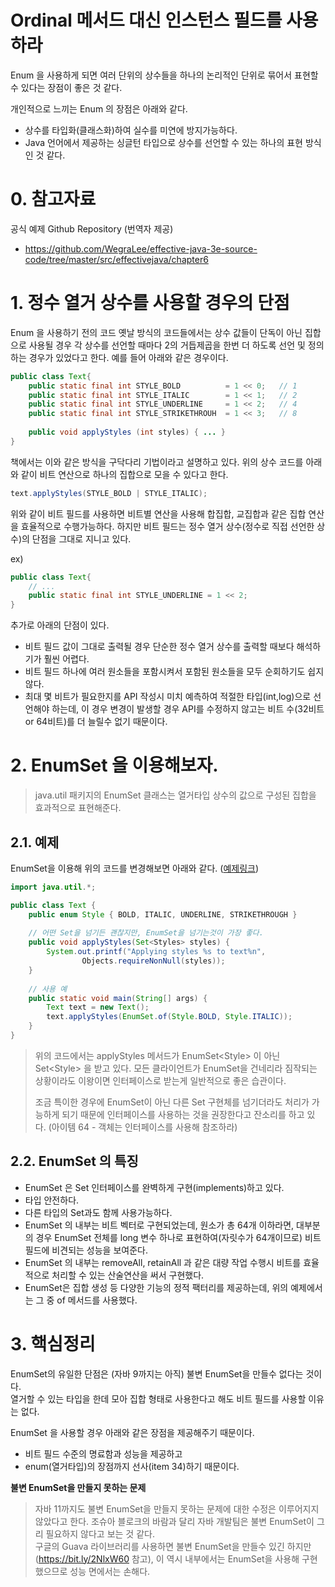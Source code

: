 # Ordinal 메서드 대신 인스턴스 필드를 사용하라

Enum 을 사용하게 되면 여러 단위의 상수들을 하나의 논리적인 단위로 묶어서 표현할 수 있다는 장점이 좋은 것 같다.  

개인적으로 느끼는 Enum 의 장점은 아래와 같다. 

- 상수를 타입화(클래스화)하여 실수를 미연에 방지가능하다. 
- Java 언어에서 제공하는 싱글턴 타입으로 상수를 선언할 수 있는 하나의 표현 방식인 것 같다.

  

# 0. 참고자료

공식 예제 Github Repository (번역자 제공)  

- https://github.com/WegraLee/effective-java-3e-source-code/tree/master/src/effectivejava/chapter6

  

# 1. 정수 열거 상수를 사용할 경우의 단점

Enum 을 사용하기 전의 코드 옛날 방식의 코드들에서는 상수 값들이 단독이 아닌 집합으로 사용될 경우 각 상수를 선언할 때마다 2의 거듭제곱을 한번 더 하도록 선언 및 정의하는 경우가 있었다고 한다. 예를 들어 아래와 같은 경우이다. 

```java
public class Text{
    public static final int STYLE_BOLD 			= 1 << 0;	// 1
    public static final int STYLE_ITALIC		= 1 << 1;	// 2
    public static final int STYLE_UNDERLINE		= 1 << 2;	// 4
    public static final int STYLE_STRIKETHROUH	= 1 << 3;	// 8
    
    public void applyStyles (int styles) { ... }
}
```

책에서는 이와 같은 방식을 구닥다리 기법이라고 설명하고 있다. 위의 상수 코드를 아래와 같이 비트 연산으로 하나의 집합으로 모을 수 있다고 한다. 

```java
text.applyStyles(STYLE_BOLD | STYLE_ITALIC);
```

위와 같이 비트 필드를 사용하면 비트별 연산을 사용해 합집합, 교집합과 같은 집합 연산을 효율적으로 수행가능하다. 하지만 비트 필드는 정수 열거 상수(정수로 직접 선언한 상수)의 단점을 그대로 지니고 있다.  

ex)

```java
public class Text{
	// ...
    public static final int STYLE_UNDERLINE = 1 << 2;
}
```

추가로 아래의 단점이 있다.

- 비트 필드 값이 그대로 출력될 경우 단순한 정수 열거 상수를 출력할 때보다 해석하기가 훨씬 어렵다.
- 비트 필드 하나에 여러 원소들을 포함시켜서 포함된 원소들을 모두 순회하기도 쉽지 않다.
- 최대 몇 비트가 필요한지를 API 작성시 미치 예측하여 적절한 타입(int,log)으로 선언해야 하는데, 이 경우 변경이 발생할 경우 API를 수정하지 않고는 비트 수(32비트 or 64비트)를 더 늘릴수 없기 때문이다.



# 2. EnumSet 을 이용해보자.

> java.util 패키지의 EnumSet 클래스는 열거타입 상수의 값으로 구성된 집합을 효과적으로 표현해준다.



## 2.1. 예제

EnumSet을 이용해 위의 코드를 변경해보면 아래와 같다. ([예제링크](https://github.com/WegraLee/effective-java-3e-source-code/blob/master/src/effectivejava/chapter6/item36/Text.java))

```java
import java.util.*;

public class Text {
    public enum Style { BOLD, ITALIC, UNDERLINE, STRIKETHROUGH }
    
    // 어떤 Set을 넘기든 괜찮지만, EnumSet을 넘기는것이 가장 좋다.
    public void applyStyles(Set<Styles> styles) {
    	System.out.printf("Applying styles %s to text%n",
                Objects.requireNonNull(styles));
    }
    
    // 사용 예
    public static void main(String[] args) {
        Text text = new Text();
        text.applyStyles(EnumSet.of(Style.BOLD, Style.ITALIC));
    }
}
```



> 위의 코드에서는 applyStyles 메서드가 EnumSet\<Style\> 이 아닌 Set\<Style\> 을 받고 있다. 모든 클라이언트가 EnumSet을 건네리라 짐작되는 상황이라도 이왕이면 인터페이스로 받는게 일반적으로 좋은 습관이다. 
>
> 조금 특이한 경우에 EnumSet이 아닌 다른 Set 구현체를 넘기더라도 처리가 가능하게 되기 때문에 인터페이스를 사용하는 것을 권장한다고 잔소리를 하고 있다. (아이템 64 - 객체는 인터페이스를 사용해 참조하라)



## 2.2. EnumSet 의 특징

- EnumSet 은 Set 인터페이스를 완벽하게 구현(implements)하고 있다.
- 타입 안전하다.
- 다른 타입의 Set과도 함께 사용가능하다.
- EnumSet 의 내부는 비트 벡터로 구현되었는데, 원소가 총 64개 이하라면, 대부분의 경우 EnumSet 전체를 long 변수 하나로 표현하여(자릿수가 64개이므로) 비트 필드에 비견되는 성능을 보여준다.
- EnumSet 의 내부는 removeAll, retainAll 과 같은 대량 작업 수행시 비트를 효율적으로 처리할 수 있는 산술연산을 써서 구현했다.
- EnumSet은 집합 생성 등 다양한 기능의 정적 팩터리를 제공하는데, 위의 예제에서는 그 중 of 메서드를 사용했다.  

  

# 3. 핵심정리

EnumSet의 유일한 단점은 (자바 9까지는 아직) 불변 EnumSet을 만들수 없다는 것이다.  
열거할 수 있는 타입을 한데 모아 집합 형태로 사용한다고 해도 비트 필드를 사용할 이유는 없다.  

EnumSet 을 사용할 경우 아래와 같은 장점을 제공해주기 때문이다.

- 비트 필드 수준의 명료함과 성능을 제공하고
- enum(열거타입)의 장점까지 선사(item 34)하기 때문이다.  



**불변 EnumSet을 만들지 못하는 문제**  

> 자바 11까지도 불변 EnumSet을 만들지 못하는 문제에 대한 수정은 이루어지지 않았다고 한다. 조슈아 블로크의 바람과 달리 자바 개발팀은 불변 EnumSet이 그리 필요하지 않다고 보는 것 같다.  
> 구글의 Guava 라이브러리를 사용하면 불변 EnumSet을 만들수 있긴 하지만(https://bit.ly/2NlxW60 참고), 이 역시 내부에서는 EnumSet을 사용해 구현했으므로 성능 면에서는 손해다. 

